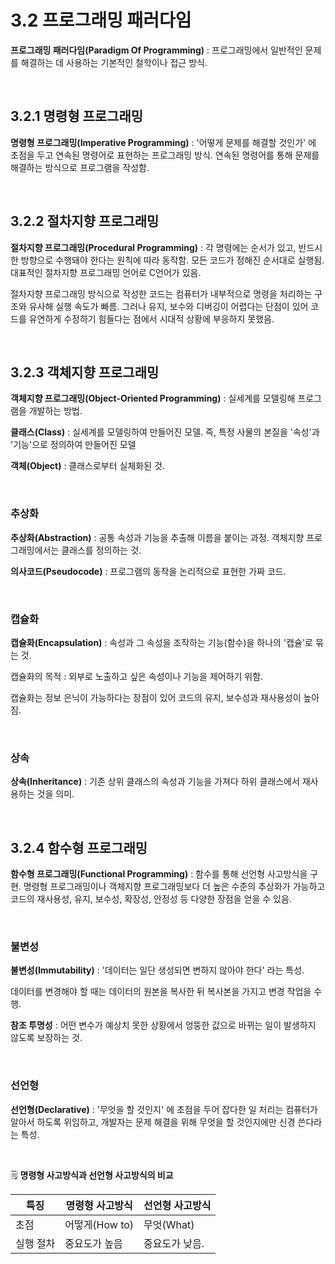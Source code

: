 # 3.2 프로그래밍 패러다임

**프로그래밍 패러다임(Paradigm Of Programming)** : 프로그래밍에서 일반적인 문제를 해결하는 데 사용하는 기본적인 철학이나 접근 방식.

<br />

## 3.2.1 명령형 프로그래밍

**명령형 프로그래밍(Imperative Programming)** : '어떻게 문제를 해결할 것인가' 에 초점을 두고 연속된 명령어로 표현하는 프로그래밍 방식. 연속된 명령어를 통해 문제를 해결하는 방식으로 프로그램을 작성함.

<br />

## 3.2.2 절차지향 프로그래밍

**절차지향 프로그래밍(Procedural Programming)** : 각 명령에는 순서가 있고, 반드시 한 방향으로 수행돼야 한다는 원칙에 따라 동작함. 모든 코드가 정해진 순서대로 실행됨. 대표적인 절차지향 프로그래밍 언어로 C언어가 있음.

절차지향 프로그래밍 방식으로 작성한 코드는 컴퓨터가 내부적으로 명령을 처리하는 구조와 유사해 실행 속도가 빠름. 그러나 유지, 보수와 디버깅이 어렵다는 단점이 있어 코드를 유연하게 수정하기 힘들다는 점에서 시대적 상황에 부응하지 못했음.

<br />

## 3.2.3 객체지향 프로그래밍

**객체지향 프로그래밍(Object-Oriented Programming)** : 실세계를 모델링해 프로그램을 개발하는 방법.

**클래스(Class)** : 실세계를 모델링하여 만들어진 모델. 즉, 특정 사물의 본질을 '속성'과 '기능'으로 정의하여 만들어진 모델

**객체(Object)** : 클래스로부터 실체화된 것.

<br />

### 추상화

**추상화(Abstraction)** : 공통 속성과 기능을 추출해 이름을 붙이는 과정. 객체지향 프로그래밍에서는 클래스를 정의하는 것.

**의사코드(Pseudocode)** : 프로그램의 동작을 논리적으로 표현한 가짜 코드.

<br />

### 캡슐화

**캡슐화(Encapsulation)** : 속성과 그 속성을 조작하는 기능(함수)을 하나의 '캡슐'로 묶는 것.

캡슐화의 목적 : 외부로 노출하고 싶은 속성이나 기능을 제어하기 위함.

캡슐화는 정보 은닉이 가능하다는 장점이 있어 코드의 유지, 보수성과 재사용성이 높아짐.

<br />

### 상속

**상속(Inheritance)** : 기존 상위 클래스의 속성과 기능을 가져다 하위 클래스에서 재사용하는 것을 의미.

<br />

## 3.2.4 함수형 프로그래밍

**함수형 프로그래밍(Functional Programming)** : 함수를 통해 선언형 사고방식을 구현. 명령형 프로그래밍이나 객체지향 프로그래밍보다 더 높은 수준의 추상화가 가능하고 코드의 재사용성, 유지, 보수성, 확장성, 안정성 등 다양한 장점을 얻을 수 있음.

<br />

### 불변성

**불변성(Immutability)** : '데이터는 일단 생성되면 변하지 않아야 한다' 라는 특성.

데이터를 변경해야 할 때는 데이터의 원본을 복사한 뒤 복사본을 가지고 변경 작업을 수행.

**참조 투명성** : 어떤 변수가 예상치 못한 상황에서 엉뚱한 값으로 바뀌는 일이 발생하지 않도록 보장하는 것.

<br />

### 선언형

**선언형(Declarative)** : '무엇을 할 것인지' 에 초점을 두어 잡다한 일 처리는 컴퓨터가 알아서 하도록 위임하고, 개발자는 문제 해결을 위해 무엇을 할 것인지에만 신경 쓴다라는 특성.

<br />

:spiral_notepad: **명령형 사고방식과 선언형 사고방식의 비교**

| 특징      | 명령형 사고방식 | 선언형 사고방식 |
| --------- | --------------- | --------------- |
| 초점      | 어떻게(How to)  | 무엇(What)      |
| 실행 절차 | 중요도가 높음   | 중요도가 낮음.  |
